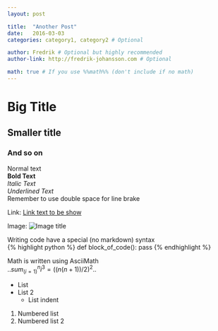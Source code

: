 ```yaml
---
layout: post

title:  "Another Post"
date:   2016-03-03
categories: category1, category2 # Optional

author: Fredrik # Optional but highly recommended
author-link: http://fredrik-johansson.com # Optional

math: true # If you use %%math%% (don't include if no math)
---
```


# Big Title
## Smaller title
### And so on

Normal text  
**Bold Text**  
*Italic Text*  
_Underlined Text_    
Remember to use double space for line brake

Link:
[Link text to be show](http://actual-link.com/)

Image:
![Image title](/assets/images/image-name.png)

Writing code have a special (no markdown) syntax  
{% highlight python %}
def block_of_code():
    pass
{% endhighlight %}

Math is written using AsciiMath  
$.. sum_(i=1)^n i^3=((n(n+1))/2)^2 ..$


* List
* List 2
    * List indent

1. Numbered list
2. Numbered list 2